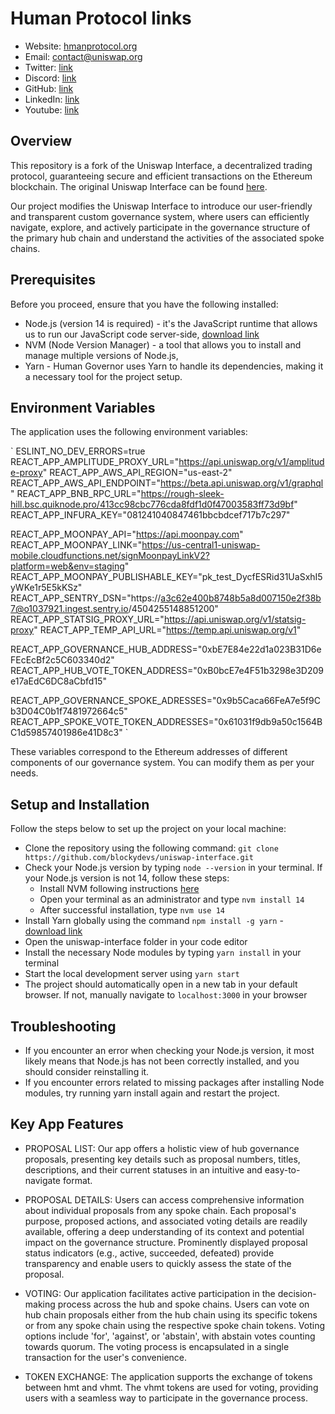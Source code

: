 # Human Protocol links

- Website: [hmanprotocol.org](https://humanprotocol.org/)
- Email: [contact@uniswap.org](mailto:contact@uniswap.org)
- Twitter: [link](http://hmt.ai/twitter)
- Discord: [link](http://hmt.ai/discord)
- GitHub: [link](http://hmt.ai/github)
- LinkedIn: [link](http://hmt.ai/linkedin)
- Youtube: [link](https://www.youtube.com/@HUMANProtocol)


## Overview

This repository is a fork of the Uniswap Interface, a decentralized trading protocol, guaranteeing secure and efficient transactions on the Ethereum blockchain. The original Uniswap Interface can be found [here](https://github.com/Uniswap/interface).

Our project modifies the Uniswap Interface to introduce our user-friendly and transparent custom governance system, where users can efficiently navigate, explore, and actively participate in the governance structure of the primary hub chain and understand the activities of the associated spoke chains.


## Prerequisites

Before you proceed, ensure that you have the following installed:
- Node.js (version 14 is required) - it's the JavaScript runtime that allows us to run our JavaScript code server-side,
[download link](https://nodejs.org/en/download) 
- NVM (Node Version Manager) - a tool that allows you to install and manage multiple versions of Node.js,
- Yarn - Human Governor uses Yarn to handle its dependencies, making it a necessary tool for the project setup.



## Environment Variables

The application uses the following environment variables:

`
ESLINT_NO_DEV_ERRORS=true
REACT_APP_AMPLITUDE_PROXY_URL="https://api.uniswap.org/v1/amplitude-proxy"
REACT_APP_AWS_API_REGION="us-east-2"
REACT_APP_AWS_API_ENDPOINT="https://beta.api.uniswap.org/v1/graphql"
REACT_APP_BNB_RPC_URL="https://rough-sleek-hill.bsc.quiknode.pro/413cc98cbc776cda8fdf1d0f47003583ff73d9bf"
REACT_APP_INFURA_KEY="081241040847461bbcbdcef717b7c297"

REACT_APP_MOONPAY_API="https://api.moonpay.com"
REACT_APP_MOONPAY_LINK="https://us-central1-uniswap-mobile.cloudfunctions.net/signMoonpayLinkV2?platform=web&env=staging"
REACT_APP_MOONPAY_PUBLISHABLE_KEY="pk_test_DycfESRid31UaSxhI5yWKe1r5E5kKSz"
REACT_APP_SENTRY_DSN="https://a3c62e400b8748b5a8d007150e2f38b7@o1037921.ingest.sentry.io/4504255148851200"
REACT_APP_STATSIG_PROXY_URL="https://api.uniswap.org/v1/statsig-proxy"
REACT_APP_TEMP_API_URL="https://temp.api.uniswap.org/v1"

REACT_APP_GOVERNANCE_HUB_ADDRESS="0xbE7E84e22d1a023B31D6eFEcEcBf2c5C603340d2"
REACT_APP_HUB_VOTE_TOKEN_ADDRESS="0xB0bcE7e4F51b3298e3D209e17aEdC6DC8aCbfd15"

REACT_APP_GOVERNANCE_SPOKE_ADRESSES="0x9b5Caca66FeA7e5f9Cb3D04C0b1f7481972664c5"
REACT_APP_SPOKE_VOTE_TOKEN_ADDRESSES="0x61031f9db9a50c1564BC1d59857401986e41D8c3"
`

These variables correspond to the Ethereum addresses of different components of our governance system. You can modify them as per your needs.


## Setup and Installation

Follow the steps below to set up the project on your local machine:

- Clone the repository using the following command: `git clone https://github.com/blockydevs/uniswap-interface.git`
- Check your Node.js version by typing `node --version` in your terminal. If your Node.js version is not 14, follow these steps:
    * Install NVM following instructions [here](https://www.freecodecamp.org/news/node-version-manager-nvm-install-guide/)
    * Open your terminal as an administrator and type `nvm install 14`
    * After successful installation, type `nvm use 14`
- Install Yarn globally using the command `npm install -g yarn` - [download link](https://yarnpkg.com/cli/install)
- Open the uniswap-interface folder in your code editor
- Install the necessary Node modules by typing `yarn install` in your terminal
- Start the local development server using `yarn start`
- The project should automatically open in a new tab in your default browser. If not, manually navigate to `localhost:3000` in your browser


## Troubleshooting

- If you encounter an error when checking your Node.js version, it most likely means that Node.js has not been correctly installed, and you should consider reinstalling it.
- If you encounter errors related to missing packages after installing Node modules, try running yarn install again and restart the project.


## Key App Features

- PROPOSAL LIST: Our app offers a holistic view of hub governance proposals, presenting key details such as proposal numbers, titles, descriptions, and their current statuses in an intuitive and easy-to-navigate format.

- PROPOSAL DETAILS: Users can access comprehensive information about individual proposals from any spoke chain. Each proposal's purpose, proposed actions, and associated voting details are readily available, offering a deep understanding of its context and potential impact on the governance structure. Prominently displayed proposal status indicators (e.g., active, succeeded, defeated) provide transparency and enable users to quickly assess the state of the proposal.

- VOTING: Our application facilitates active participation in the decision-making process across the hub and spoke chains. Users can vote on hub chain proposals either from the hub chain using its specific tokens or from any spoke chain using the respective spoke chain tokens. Voting options include 'for', 'against', or 'abstain', with abstain votes counting towards quorum. The voting process is encapsulated in a single transaction for the user's convenience.

- TOKEN EXCHANGE: The application supports the exchange of tokens between hmt and vhmt. The vhmt tokens are used for voting, providing users with a seamless way to participate in the governance process.